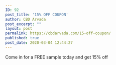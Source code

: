 ```yaml
---
ID: 92
post_title: '15% OFF COUPON'
author: CBD Arvada
post_excerpt: ""
layout: post
permalink: https://cbdarvada.com/15-off-coupon/
published: true
post_date: 2020-03-04 12:44:27
---
```

<!-- wp:paragraph -->
<p> Come in for a FREE sample today and get 15% off  </p>
<!-- /wp:paragraph -->

<!-- wp:image {"id":38,"sizeSlug":"large"} -->
<figure class="wp-block-image size-large"><img src="https://cbdarvada.com/wp-content/uploads/2020/03/15percentCoupon1500x935-1024x638.jpg" alt="" class="wp-image-38"/></figure>
<!-- /wp:image -->